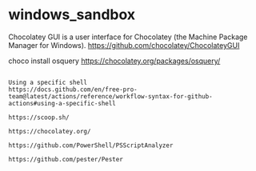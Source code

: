# windows_sandbox

Chocolatey GUI is a user interface for Chocolatey (the Machine Package Manager for Windows).
https://github.com/chocolatey/ChocolateyGUI

choco install osquery
https://chocolatey.org/packages/osquery/

~~~

Using a specific shell
https://docs.github.com/en/free-pro-team@latest/actions/reference/workflow-syntax-for-github-actions#using-a-specific-shell

https://scoop.sh/

https://chocolatey.org/

https://github.com/PowerShell/PSScriptAnalyzer

https://github.com/pester/Pester

~~~

